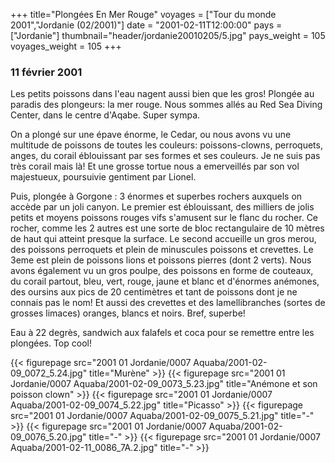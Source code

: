 +++
title="Plongées En Mer Rouge"
voyages = ["Tour du monde 2001","Jordanie (02/2001)"]
date = "2001-02-11T12:00:00"
pays = ["Jordanie"]
thumbnail="header/jordanie20010205/5.jpg"
pays_weight = 105
voyages_weight = 105
+++
### 11 février 2001

Les petits poissons dans l'eau nagent aussi bien que les
gros! Plongée au paradis des plongeurs: la mer rouge. Nous
sommes allés au Red Sea Diving Center, dans le centre d'Aqabe.
Super sympa. 

On a plongé sur une épave énorme, le Cedar, ou nous avons
vu une multitude de poissons de toutes les couleurs: poissons-clowns,
perroquets, anges, du corail éblouissant par ses formes et
ses couleurs. Je ne suis pas très corail mais là! Et une grosse
tortue nous a emerveillés par son vol majestueux, poursuivie
gentiment par Lionel. 

Puis, plongée à Gorgone : 3 énormes et superbes rochers auxquels
on accède par un joli canyon. Le premier est éblouissant,
des milliers de jolis petits et moyens poissons rouges vifs
s'amusent sur le flanc du rocher. Ce rocher, comme les 2 autres
est une sorte de bloc rectangulaire de 10 mètres de haut qui
atteint presque la surface. Le second accueille un gros merou,
des poissons perroquets et plein de minuscules poissons et
crevettes. Le 3eme est plein de poissons lions et poissons
pierres (dont 2 verts). Nous avons également vu un gros poulpe,
des poissons en forme de couteaux, du corail partout, bleu,
vert, rouge, jaune et blanc et d'énormes anémones, des oursins
aux pics de 20 centimètres et tant de poissons dont je ne
connais pas le nom! Et aussi des crevettes et des lamellibranches
(sortes de grosses limaces) oranges, blancs et noirs. Bref,
superbe! 

Eau à 22 degrès, sandwich aux falafels et coca pour se remettre
entre les plongées. Top cool! 


<div id="TOTO">{{< figurepage src="2001 01 Jordanie/0007 Aquaba/2001-02-09_0072_5.24.jpg" title="Murène"  >}}
{{< figurepage src="2001 01 Jordanie/0007 Aquaba/2001-02-09_0073_5.23.jpg" title="Anémone et son poisson clown"  >}}
{{< figurepage src="2001 01 Jordanie/0007 Aquaba/2001-02-09_0074_5.22.jpg" title="Picasso"  >}}
{{< figurepage src="2001 01 Jordanie/0007 Aquaba/2001-02-09_0075_5.21.jpg" title="-"  >}}
{{< figurepage src="2001 01 Jordanie/0007 Aquaba/2001-02-09_0076_5.20.jpg" title="-"  >}}
{{< figurepage src="2001 01 Jordanie/0007 Aquaba/2001-02-11_0086_7A.2.jpg" title="-"  >}}
</DIV>

